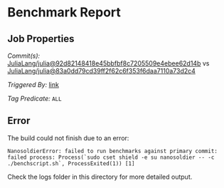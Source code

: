 # Benchmark Report

## Job Properties

*Commit(s):* [JuliaLang/julia@92d82148418e45bbfbf8c7205509e4ebee62d14b](https://github.com/JuliaLang/julia/commit/92d82148418e45bbfbf8c7205509e4ebee62d14b) vs [JuliaLang/julia@83a0dd79cd39ff2f62c6f353f6daa7110a73d2c4](https://github.com/JuliaLang/julia/commit/83a0dd79cd39ff2f62c6f353f6daa7110a73d2c4)

*Triggered By:* [link](https://github.com/JuliaLang/julia/pull/27495#issuecomment-396400612)

*Tag Predicate:* `ALL`

## Error

The build could not finish due to an error:

```
NanosoldierError: failed to run benchmarks against primary commit: failed process: Process(`sudo cset shield -e su nanosoldier -- -c ./benchscript.sh`, ProcessExited(1)) [1]
```

Check the logs folder in this directory for more detailed output.

